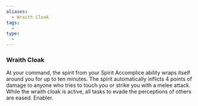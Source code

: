 ```yaml
---
aliases:
  - Wraith Cloak
tags:
  - 
type:
  - 
---
```

### Wraith Cloak

At your command, the spirit from your Spirit Accomplice ability wraps itself around you for up to ten minutes. The spirit automatically inflicts 4 points of damage to anyone who tries to touch you or strike you with a melee attack. While the wraith cloak is active, all tasks to evade the perceptions of others are eased. Enabler.
